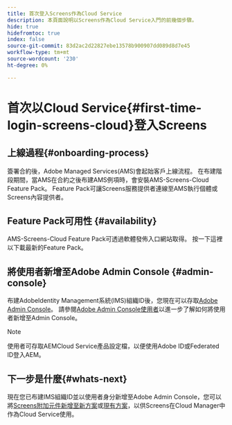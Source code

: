```yaml
---
title: 首次登入Screens作為Cloud Service
description: 本頁面說明以Screens作為Cloud Service入門的前幾個步驟。
hide: true
hidefromtoc: true
index: false
source-git-commit: 83d2ac2d22827ebe13578b900907dd089d8d7e45
workflow-type: tm+mt
source-wordcount: '230'
ht-degree: 0%

---
```



# 首次以Cloud Service{#first-time-login-screens-cloud}登入Screens


## 上線過程{#onboarding-process}

簽署合約後，Adobe Managed Services(AMS)會起始客戶上線流程。 在布建階段期間，當AMS在合約之後布建AMS例項時，會安裝AMS-Screens-Cloud Feature Pack。 Feature Pack可讓Screens服務提供者連線至AMS執行個體或Screens內容提供者。

## Feature Pack可用性 {#availability}

AMS-Screens-Cloud Feature Pack可透過軟體發佈入口網站取得。
按一下這裡以下載最新的Feature Pack。

## 將使用者新增至Adobe Admin Console {#admin-console}

布建AdobeIdentity Management系統(IMS)組織ID後，您現在可以存取[Adobe Admin Console](https://adminconsole.adobe.com/)。 請參閱[Adobe Admin Console使用者](https://helpx.adobe.com/enterprise/admin-guide.html/enterprise/using/users.ug.html)以進一步了解如何將使用者新增至Admin Console。

>[!NOTE]
>使用者可存取AEMCloud Service產品設定檔，以便使用Adobe ID或Federated ID登入AEM。

## 下一步是什麼{#whats-next}

現在您已布建IMS組織ID並以使用者身分新增至Adobe Admin Console，您可以將[Screens附加元件新增至新方案](/help/screens-cloud/onboarding-screens-cloud/add-on-new-program-screens-cloud.md)或[現有方案](/help/screens-cloud/onboarding-screens-cloud/add-on-existing-program-screens-cloud.md)，以供Screens在Cloud Manager中作為Cloud Service使用。